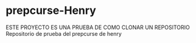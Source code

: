 # prepcurse-Henry
ESTE PROYECTO ES UNA PRUEBA DE COMO CLONAR UN REPOSITORIO 
Repositorio de prueba del prepcurse de henry
